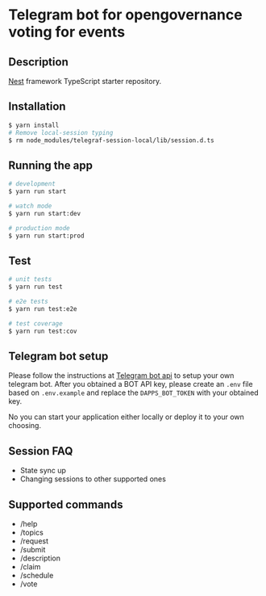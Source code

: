 # Telegram bot for opengovernance voting for events

## Description

[Nest](https://github.com/nestjs/nest) framework TypeScript starter repository.

## Installation

```bash
$ yarn install
# Remove local-session typing
$ rm node_modules/telegraf-session-local/lib/session.d.ts
```

## Running the app

```bash
# development
$ yarn run start

# watch mode
$ yarn run start:dev

# production mode
$ yarn run start:prod
```

## Test

```bash
# unit tests
$ yarn run test

# e2e tests
$ yarn run test:e2e

# test coverage
$ yarn run test:cov
```

## Telegram bot setup

Please follow the instructions at [Telegram bot api](https://core.telegram.org/bots#3-how-do-i-create-a-bot) to setup your own telegram bot.
After you obtained a BOT API key, please create an `.env` file based on `.env.example` and replace the `DAPPS_BOT_TOKEN` with your obtained key.

No you can start your application either locally or deploy it to your own choosing.

## Session FAQ

   - State sync up
   - Changing sessions to other supported ones

## Supported commands

   - /help
   - /topics
   - /request
   - /submit
   - /description
   - /claim
   - /schedule
   - /vote
  



